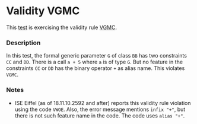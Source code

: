 # Validity VGMC

This [test](.) is exercising the validity rule [VGMC](../Readme.md).

### Description

In this test, the formal generic parameter `G` of class `BB` has two constraints `CC` and `DD`. There is a call `a + 5` where `a` is of type `G`. But no feature in the constraints `CC` or `DD` has the binary operator `+` as alias name. This violates `VGMC`.

### Notes

* ISE Eiffel (as of 18.11.10.2592 and after) reports this validity rule violation using the code `VWOE`. Also, the error message mentions `infix "+"`, but there is not such feature name in the code. The code uses `alias "+"`.
